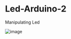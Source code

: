 # Led-Arduino-2
Manipulating Led

![image](https://user-images.githubusercontent.com/132023142/235192532-4eaaed8e-2918-4a4d-bc07-a44ad8dfbd15.png)
